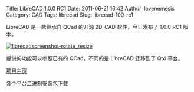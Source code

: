 Title: LibreCAD 1.0.0 RC1
Date: 2011-06-21 16:42
Author: lovenemesis
Category: CAD
Tags: librecad
Slug: librecad-100-rc1

LibreCAD 是一款继承自 QCad 的开源 2D-CAD 软件，今日发布了 1.0.0 RC1
版本。

[![](http://linuxtoy.org/img/2011/06/librecadscreenshot-rotate_resize.png "librecadscreenshot-rotate_resize")](http://linuxtoy.org/img/2011/06/librecadscreenshot-rotate_resize.png)

提供的功能可以参照已有的 QCad，不同的是 LibreCAD 迁移到了 Qt4 平台。

[项目主页](http://cms.librecad.org/cms/home.html)

[各个平台二进制安装包下载](http://cms.librecad.org/cms/home/installation.html)
